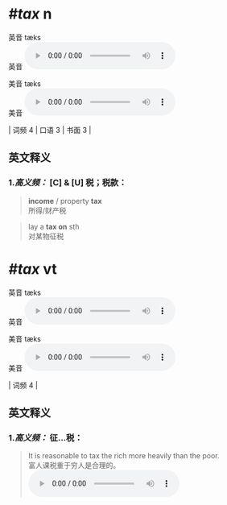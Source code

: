 # ***\#tax*** n
英音 tæks  
英音
<audio src="./media/tax-B.aac" controls="controls"></audio>

美音 tæks  
美音
<audio src="./media/tax.aac" controls="controls"></audio>



| 词频 4 | 口语 3 | 书面 3 |  

英文释义
---
### 1.*高义频：* **[C] & [U] 税；税款：**  

 > **income** / property **tax**  
 > 所得/财产税    

 > lay a **tax on** sth  
 > 对某物征税    


# ***\#tax*** vt
英音 tæks  
英音
<audio src="./media/tax-B.aac" controls="controls"></audio>

美音 tæks  
美音
<audio src="./media/tax.aac" controls="controls"></audio>



| 词频 4 |  

英文释义
---
### 1.*高义频：* **征...税：**  

 > It is reasonable to tax the rich more heavily than the poor.  
 > 富人课税重于穷人是合理的。    
<audio src="./media/tax-1.aac" controls="controls"></audio>


